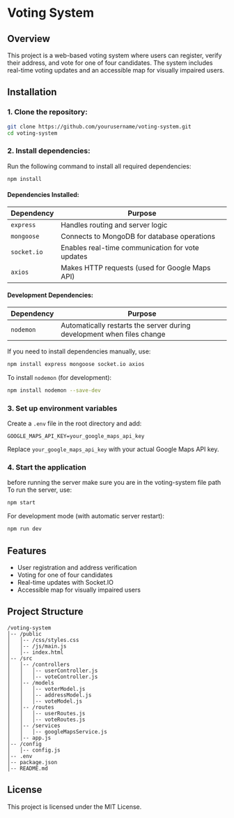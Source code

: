 # Voting System

## Overview
This project is a web-based voting system where users can register, verify their address, and vote for one of four candidates. The system includes real-time voting updates and an accessible map for visually impaired users.

## Installation

### 1. Clone the repository:
```sh
git clone https://github.com/yourusername/voting-system.git
cd voting-system
```

### 2. Install dependencies:
Run the following command to install all required dependencies:
```sh
npm install
```

#### **Dependencies Installed:**
| Dependency  | Purpose |
|-------------|---------|
| `express` | Handles routing and server logic |
| `mongoose` | Connects to MongoDB for database operations |
| `socket.io` | Enables real-time communication for vote updates |
| `axios` | Makes HTTP requests (used for Google Maps API) |

#### **Development Dependencies:**
| Dependency  | Purpose |
|-------------|---------|
| `nodemon` | Automatically restarts the server during development when files change |

If you need to install dependencies manually, use:
```sh
npm install express mongoose socket.io axios
```
To install `nodemon` (for development):
```sh
npm install nodemon --save-dev
```

### 3. Set up environment variables
Create a `.env` file in the root directory and add:
```env
GOOGLE_MAPS_API_KEY=your_google_maps_api_key
```
Replace `your_google_maps_api_key` with your actual Google Maps API key.

### 4. Start the application
before running the server make sure you are in the voting-system file path
To run the server, use:
```sh
npm start
```
For development mode (with automatic server restart):
```sh
npm run dev
```

## Features
- User registration and address verification
- Voting for one of four candidates
- Real-time updates with Socket.IO
- Accessible map for visually impaired users

## Project Structure
```
/voting-system
│-- /public
│   │-- /css/styles.css
│   │-- /js/main.js
│   │-- index.html
│-- /src
│   │-- /controllers
│   │   │-- userController.js
│   │   │-- voteController.js
│   │-- /models
│   │   │-- voterModel.js
│   │   │-- addressModel.js
│   │   │-- voteModel.js
│   │-- /routes
│   │   │-- userRoutes.js
│   │   │-- voteRoutes.js
│   │-- /services
│   │   │-- googleMapsService.js
│   │-- app.js
│-- /config
│   │-- config.js
│-- .env
│-- package.json
│-- README.md
```

## License
This project is licensed under the MIT License.